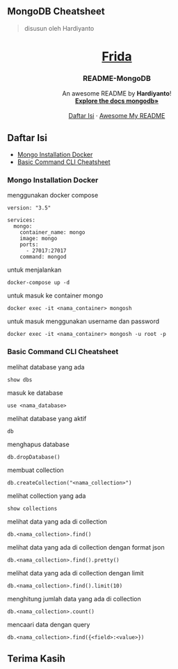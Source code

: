 ## MongoDB Cheatsheet
> disusun oleh Hardiyanto

<div align="center">
  <a href="https://www.mongodb.com/">
    <h1>Frida</h1>
  </a>

<h3 align="center">README-MongoDB</h3>

  <p align="center">
    An awesome README by <b>Hardiyanto</b>!
    <br />
    <a href="https://www.mongodb.com/docs"><strong>Explore the docs mongodb»</strong></a>
    <br />
    <br />
    <a href="https://github.com/dwiHard/five_byte.github.io/blob/master/cheatsheet/mongodb.md#daftar-isi">Daftar Isi</a>
    ·
    <a href="https://github.com/dwiHard/five_byte.github.io#my-repository---">Awesome My README</a>
  </p>
</div>

## Daftar Isi
* [Mongo Installation Docker](#mongo-installation-docker)
* [Basic Command CLI Cheatsheet](#basic-command-cli-cheatsheet)


### Mongo Installation Docker
menggunakan docker compose
```
version: "3.5"

services:
  mongo:
    container_name: mongo
    image: mongo
    ports:
      - 27017:27017
    command: mongod
```
untuk menjalankan
```
docker-compose up -d
```
untuk masuk ke container mongo
```
docker exec -it <nama_container> mongosh
```
untuk masuk menggunakan username dan password
```
docker exec -it <nama_container> mongosh -u root -p
```

### Basic Command CLI Cheatsheet 
melihat database yang ada
```
show dbs
```
masuk ke database
```
use <nama_database>
```
melihat database yang aktif
```
db
```
menghapus database
```
db.dropDatabase()
```
membuat collection
```
db.createCollection("<nama_collection>")
```
melihat collection yang ada
```
show collections
```
melihat data yang ada di collection
```
db.<nama_collection>.find()
```
melihat data yang ada di collection dengan format json
```
db.<nama_collection>.find().pretty()
```
melihat data yang ada di collection dengan limit
```
db.<nama_collection>.find().limit(10)
```
menghitung jumlah data yang ada di collection
```
db.<nama_collection>.count()
```
mencaari data dengan query
```
db.<nama_collection>.find({<field>:<value>})
```


## Terima Kasih